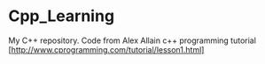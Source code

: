 # Cpp_Learning
My C++ repository. Code from Alex Allain c++ programming tutorial [http://www.cprogramming.com/tutorial/lesson1.html]
